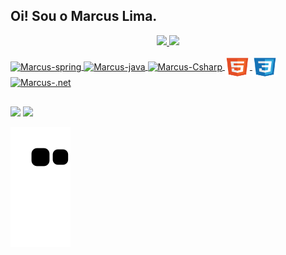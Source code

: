## Oi! Sou o Marcus Lima.

<div align="center">
  <a href="https://github.com/MarcusViniLima)">
  <img height="180em" src="https://github-readme-stats.vercel.app/api?username=MarcusViniLima&show_icons=true&theme=dark&include_all_commits=true&count_private=true"/>
  <img height="180em" src="https://github-readme-stats.vercel.app/api/top-langs/?username=MarcusViniLima&layout=compact&langs_count=7&theme=dark"/>
</div>
  </div>
<div style="display: inline_block"><br>
  <img align="center" alt="Marcus-spring" height="30" width="40" img src="https://cdn.jsdelivr.net/gh/devicons/devicon/icons/spring/spring-original.svg">
  <img align="center" alt="Marcus-java" height="30" width="40" img src="https://cdn.jsdelivr.net/gh/devicons/devicon/icons/java/java-original.svg">
  <img align="center" alt="Marcus-Csharp" height="30" width="40" img src="https://cdn.jsdelivr.net/gh/devicons/devicon/icons/csharp/csharp-original.svg">
  <img align="center" alt="Marcus-HTML" height="30" width="40" src="https://raw.githubusercontent.com/devicons/devicon/master/icons/html5/html5-original.svg">
  <img align="center" alt="Marcus-CSS" height="30" width="40" src="https://raw.githubusercontent.com/devicons/devicon/master/icons/css3/css3-original.svg">
  <img align="center" alt="Marcus-.net" height="30" width="40" img src="https://cdn.jsdelivr.net/gh/devicons/devicon/icons/dotnetcore/dotnetcore-original.svg">
</div>
  
  ##
  
  <div> 
  <a href = "mailto:marcus12367lima@gmail.com"><img src="https://img.shields.io/badge/-Gmail-%23333?style=for-the-badge&logo=gmail&logoColor=white" target="_blank"></a>
  <a href="https://www.linkedin.com/in/marcuslameu/" target="_blank"><img src="https://img.shields.io/badge/-LinkedIn-%230077B5?style=for-the-badge&logo=linkedin&logoColor=white" target="_blank"></a> 
 
  ![Snake animation](https://github.com/MarcusViniLima/MarcusViniLima/blob/output/github-contribution-grid-snake.svg)
 
</div>
